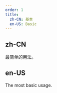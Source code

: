 ```yaml
---
order: 1
title:
  zh-CN: 基本
  en-US: Basic
---
```


## zh-CN

最简单的用法。

## en-US

The most basic usage.
